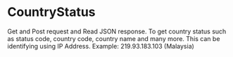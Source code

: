 # CountryStatus
Get and Post request and Read JSON response.
To get country status such as status code, country code, country name and many more.
This can be identifying using IP Address. 
Example: 219.93.183.103 (Malaysia)
